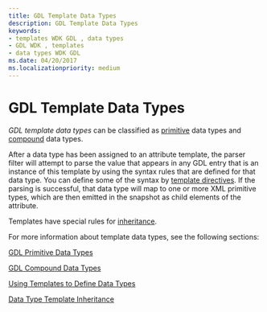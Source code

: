 ```yaml
---
title: GDL Template Data Types
description: GDL Template Data Types
keywords:
- templates WDK GDL , data types
- GDL WDK , templates
- data types WDK GDL
ms.date: 04/20/2017
ms.localizationpriority: medium
---
```


# GDL Template Data Types


*GDL template data types* can be classified as [primitive](gdl-primitive-data-types.md) data types and [compound](gdl-compound-data-types.md) data types.

After a data type has been assigned to an attribute template, the parser filter will attempt to parse the value that appears in any GDL entry that is an instance of this template by using the syntax rules that are defined for that data type. You can define some of the syntax by [template directives](gdl-template-directives.md). If the parsing is successful, that data type will map to one or more XML primitive types, which are then emitted in the snapshot as child elements of the attribute.

Templates have special rules for [inheritance](data-type-template-inheritance.md).

For more information about template data types, see the following sections:

[GDL Primitive Data Types](gdl-primitive-data-types.md)

[GDL Compound Data Types](gdl-compound-data-types.md)

[Using Templates to Define Data Types](defining-data-types-by-using-templates.md)

[Data Type Template Inheritance](data-type-template-inheritance.md)

 

 




